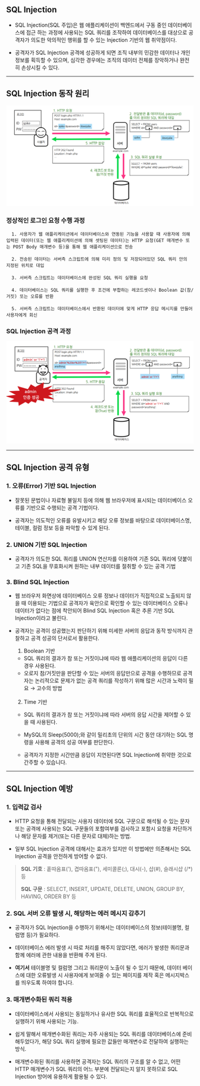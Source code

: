 ## SQL Injection

- SQL Injection(SQL 주입)은 웹 애플리케이션이 백엔드에서 구동 중인 데이터베이스에 접근 하는 과정에 사용되는 SQL 쿼리를 조작하여 데이터베이스를 대상으로 공격자가 의도한 악의적인 행위를 할 수 있는 Injection 기반의 웹 취약점이다.

- 공격자가 SQL Injection 공격에 성공하게 되면 조직 내부의 민감한 데이터나 개인 정보를 획득할 수 있으며, 심각한 경우에는 조직의 데이터 전체를 장악하거나 완전히 손상시킬 수 있다.

<hr>

## SQL Injection 동작 원리

![Alt text](imgsrc/injection_1.png)

### 정상적인 로그인 요청 수행 과정

      1. 사용자가 웹 애플리케이션에서 데이터베이스와 연동된 기능을 사용할 때 사용자에 의해 입력된 데이터(또는 웹 애플리케이션에 의해 셋팅된 데이터)는 HTTP 요청(GET 매개변수 또는 POST Body 매개변수 등)을 통해 웹 애플리케이션으로 전송

      2. 전송된 데이터는 서버측 스크립트에 의해 미리 정의 및 저장되어있던 SQL 쿼리 안의 지정된 위치로 대입

      3. 서버측 스크립트는 데이터베이스에 완성된 SQL 쿼리 실행을 요청

      4. 데이터베이스는 SQL 쿼리를 실행한 후 조건에 부합하는 레코드셋이나 Boolean 값(참/거짓) 또는 오류를 반환

      5. 서버측 스크립트는 데이터베이스에서 반환된 데이터에 맞게 HTTP 응답 메시지를 만들어 사용자에게 회신

### SQL Injection 공격 과정

![Alt text](imgsrc/injection_2.png)

<hr>

## SQL Injection 공격 유형

### 1. 오류(Error) 기반 SQL Injection

- 잘못된 문법이나 자료형 불일치 등에 의해 웹 브라우저에 표시되는 데이터베이스 오류를 기반으로 수행되는 공격 기법이다.

- 공격자는 의도적인 오류를 유발시키고 해당 오류 정보를 바탕으로 데이터베이스명, 테이블, 컬럼 정보 등을 파악할 수 있게 된다.

### 2. UNION 기반 SQL Injection

- 공격자가 의도한 SQL 쿼리를 UNION 연산자를 이용하여 기존 SQL 쿼리에 덧붙이고 기존 SQL을 무효화시켜 원하는 내부 데이터를 절취할 수 있는 공격 기법

### 3. Blind SQL Injection

- 웹 브라우저 화면상에 데이터베이스 오류 정보나 데이터가 직접적으로 노출되지 않을 때 이용되는 기법으로 공격자가 육안으로 확인할 수 있는 데이터베이스 오류나 데이터가 없다는 점에 착안되어 Blind SQL Injection 혹은 추론 기반 SQL Injection이라고 불린다.

- 공격자는 공격이 성공했는지 판단하기 위해 미세한 서버의 응답과 동작 방식까지 관찰하고 공격 성공의 단서로서 활용한다.

  1. Boolean 기반

  - SQL 쿼리의 결과가 참 또는 거짓이냐에 따라 웹 애플리케이션의 응답이 다른 경우 사용된다.
  - 오로지 참/거짓만을 판단할 수 있는 서버의 응답만으로 공격을 수행하므로 공격자는 논리적으로 문제가 없는 공격 쿼리를 작성하기 위해 많은 시간과 노력이 필요 → 고수의 방법

  <br>

  2. Time 기반

  - SQL 쿼리의 결과가 참 또는 거짓이냐에 따라 서버의 응답 시간을 제어할 수 있을 때 사용된다.

  - MySQL의 Sleep(5000);와 같이 밀리초의 단위의 시간 동안 대기하는 SQL 명령을 사용해 공격의 성공 여부를 판단한다.

  - 공격자가 지정한 시간만큼 응답이 지연된다면 SQL Injection에 취약한 것으로 간주할 수 있습니다.

<hr>

## SQL Injection 예방

### 1. 입력값 검사

- HTTP 요청을 통해 전달되는 사용자 데이터에 SQL 구문으로 해석될 수 있는 문자 또는 공격에 사용되는 SQL 구문들의 포함여부를 검사하고 포함시 요청을 차단하거나 해당 문자를 제거(또는 다른 문자로 대체)하는 방법.

- 일부 SQL Injection 공격에 대해서는 효과가 있지만 이 방법에만 의존해서는 SQL Injection 공격을 안전하게 방어할 수 없다.

> **SQL 기호** : 홑따옴표('), 겹따옴표("), 세미콜론(;), 대시(-), 샵(#), 슬래시샵 (/\*) 등
>
> **SQL 구문** : SELECT, INSERT, UPDATE, DELETE, UNION, GROUP BY, HAVING, ORDER BY 등

### 2. SQL 서버 오류 발생 시, 해당하는 에러 메시지 감추기

- 공격자가 SQL Injection을 수행하기 위해서는 데이터베이스의 정보(테이블명, 컬럼명 등)가 필요하다.

- 데이터베이스 에러 발생 시 따로 처리를 해주지 않았다면, 에러가 발생한 쿼리문과 함께 에러에 관한 내용을 반환해 주게 된다.

- **여기서** 테이블명 및 컬럼명 그리고 쿼리문이 노출이 될 수 있기 때문에, 데이터 베이스에 대한 오류발생 시 사용자에게 보여줄 수 있는 페이지를 제작 혹은 메시지박스를 띄우도록 하여야 합니다.

### 3. 매개변수화된 쿼리 적용

- 데이터베이스에서 사용되는 동일하거나 유사한 SQL 쿼리를 효율적으로 반복적으로 실행하기 위해 사용되는 기능.

- 쉽게 말해서 매개변수화된 쿼리는 자주 사용되는 SQL 쿼리를 데이터베이스에 준비해두었다가, 해당 SQL 쿼리 실행에 필요한 값들만 매개변수로 전달하여 실행하는 방식.

- 매개변수화된 쿼리를 사용하면 공격자는 SQL 쿼리의 구조를 알 수 없고, 어떤 HTTP 매개변수가 SQL 쿼리의 어느 부분에 전달되는지 알지 못하므로 SQL Injection 방어에 유용하게 활용될 수 있다.

